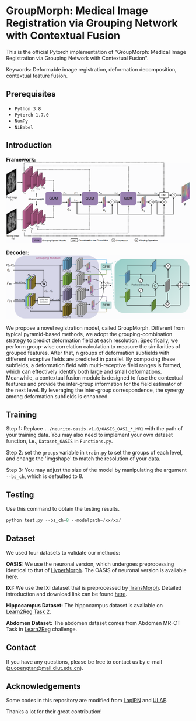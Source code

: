 # GroupMorph: Medical Image Registration via Grouping Network with Contextual Fusion
This is the official Pytorch implementation of "GroupMorph: Medical Image Registration via Grouping Network with Contextual Fusion".

Keywords: Deformable image registration, deformation decomposition, contextual feature fusion.
## Prerequisites
- `Python 3.8`
- `Pytorch 1.7.0`
- `NumPy`
- `NiBabel`
  
## Introduction
**Framework:**
![Framework](https://github.com/TVayne/GroupMorph/blob/main/figure/framwork.png)

**Decoder:**
![decoder](https://github.com/TVayne/GroupMorph/blob/main/figure/decoder.png)

We propose a novel registration model, called GroupMorph. Different from typical pyramid-based methods, we adopt the grouping-combination strategy to predict deformation field at each resolution. 
Specifically, we perform group-wise correlation calculation to measure the similarities of grouped features. After that, n groups of deformation subfields with different receptive fields are predicted in parallel. By composing these subfields, a deformation field with multi-receptive field ranges is formed, which can effectively identify both large and small deformations. Meanwhile, a contextual fusion module is designed to fuse the contextual features and provide the inter-group information for the field estimator of the next level. 
By leveraging the inter-group correspondence, the synergy among deformation subfields is enhanced.

## Training
Step 1: Replace `../neurite-oasis.v1.0/OASIS_OAS1_*_MR1` with the path of your training data. You may also need to implement your own dataset function, i.e., `Dataset_OASIS` in `Functions.py`.

Step 2: set the `groups` variable in `train.py` to set the groups of each level, and change the 'imgshape' to match the resolution of your data.

Step 3: You may adjust the size of the model by manipulating the argument `--bs_ch`, which is defaulted to 8.


## Testing
Use this command to obtain the testing results.
```python
python test.py --bs_ch=8 --modelpath=/xx/xx/
```
## Dataset
We used four datasets to validate our methods:

**OASIS:** We use the neuronal version, which undergoes preprocessing identical to that of [HyperMorph](https://arxiv.org/abs/2101.01035). The OASIS of neuronal version is available [here](https://github.com/adalca/medical-datasets/blob/master/neurite-oasis.md).

**IXI:** We use the IXI dataset that is preprocessed by [TransMorph](https://www.sciencedirect.com/science/article/abs/pii/S1361841522002432). Detailed introduction and download link can be found [here](https://github.com/junyuchen245/TransMorph_Transformer_for_Medical_Image_Registration/blob/main/IXI/TransMorph_on_IXI.md).

**Hippocampus Dataset:** The hippocampus dataset is available on [Learn2Reg Task 2](https://learn2reg.grand-challenge.org/Datasets/).

**Abdomen Dataset:** The abdomen dataset comes from Abdomen MR-CT Task in [Learn2Reg](https://learn2reg.grand-challenge.org/Datasets/) challenge.

## Contact
If you have any questions, please be free to contact us by e-mail (zuopengtan@mail.dlut.edu.cn).

## Acknowledgements
Some codes in this repository are modified from [LapIRN](https://github.com/cwmok/LapIRN) and [ULAE](https://github.com/wanghaostu/ULAE-net).

Thanks a lot for their great contribution!

